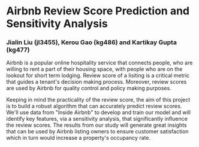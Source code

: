 # Airbnb Review Score Prediction and Sensitivity Analysis
### Jialin Liu (jl3455), Kerou Gao (kg486) and Kartikay Gupta (kg477)

Airbnb is a popular online hospitality service that connects people, who are willing to rent a part of their housing space, with people who are on the lookout for short term lodging. Review score of a lisiting is a critical metric that guides a tenant's decision making process. Moreover, review scores are used by Airbnb for quality control and policy making purposes. 

Keeping in mind the practicality of the review score, the aim of this project is to build a robust algorithm that can accurately predict review scores. We'll use data from "Inside Airbnb" to develop and train our model and will identify key features, via a sensitivity analysis, that significantly influence the review scores. The results from our study will generate great insights that can be used by Airbnb listing owners to ensure customer satisfaction which in turn would increase a property's occupancy rate.


